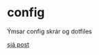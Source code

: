 # config
Ýmsar config skrár og dotfiles

[sjá post](https://www.atlassian.com/git/tutorials/dotfiles)
